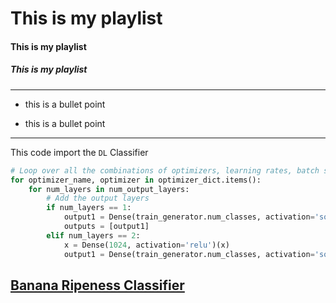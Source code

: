 # **This is my playlist**
#### This is my playlist
##### _This is my playlist_


---
- this is a bullet point
* this is a bullet point
---

This code import the `DL` Classifier

```python
# Loop over all the combinations of optimizers, learning rates, batch sizes, and number of output layers
for optimizer_name, optimizer in optimizer_dict.items():
    for num_layers in num_output_layers:
        # Add the output layers
        if num_layers == 1:
            output1 = Dense(train_generator.num_classes, activation='softmax')(x)
            outputs = [output1]
        elif num_layers == 2:
            x = Dense(1024, activation='relu')(x)
            output1 = Dense(train_generator.num_classes, activation='softmax')(x)

```


## [Banana Ripeness Classifier](https://github.com/ktchan33GBC/Banana-Ripeness-Classifier/tree/main/Backend)